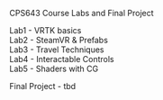 CPS643 Course Labs and Final Project
  
Lab1 - VRTK basics  
Lab2 - SteamVR & Prefabs  
Lab3 - Travel Techniques  
Lab4 - Interactable Controls  
Lab5 - Shaders with CG  
  
Final Project - tbd  

